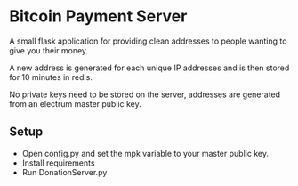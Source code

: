 # Bitcoin Payment Server

A small flask application for providing clean addresses to people wanting to give you their money.

A new address is generated for each unique IP addresses and is then stored for 10 minutes in redis.

No private keys need to be stored on the server, addresses are generated from an electrum master public key.

## Setup
* Open config.py and set the mpk variable to your master public key.
* Install requirements
* Run DonationServer.py

